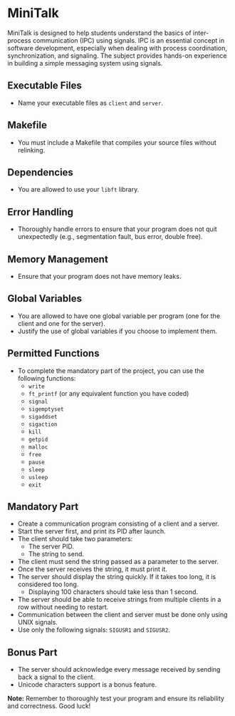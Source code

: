 # MiniTalk

MiniTalk is designed to help students understand the basics of inter-process communication (IPC) using signals. IPC is an essential concept in software development, especially when dealing with process coordination, synchronization, and signaling. The subject provides hands-on experience in building a simple messaging system using signals.

## Executable Files

- Name your executable files as `client` and `server`.

## Makefile

- You must include a Makefile that compiles your source files without relinking.

## Dependencies

- You are allowed to use your `libft` library.

## Error Handling

- Thoroughly handle errors to ensure that your program does not quit unexpectedly (e.g., segmentation fault, bus error, double free).

## Memory Management

- Ensure that your program does not have memory leaks.

## Global Variables

- You are allowed to have one global variable per program (one for the client and one for the server).
- Justify the use of global variables if you choose to implement them.

## Permitted Functions

- To complete the mandatory part of the project, you can use the following functions:
  - `write`
  - `ft_printf` (or any equivalent function you have coded)
  - `signal`
  - `sigemptyset`
  - `sigaddset`
  - `sigaction`
  - `kill`
  - `getpid`
  - `malloc`
  - `free`
  - `pause`
  - `sleep`
  - `usleep`
  - `exit`

## Mandatory Part

- Create a communication program consisting of a client and a server.
- Start the server first, and print its PID after launch.
- The client should take two parameters:
  - The server PID.
  - The string to send.
- The client must send the string passed as a parameter to the server.
- Once the server receives the string, it must print it.
- The server should display the string quickly. If it takes too long, it is considered too long.
  - Displaying 100 characters should take less than 1 second.
- The server should be able to receive strings from multiple clients in a row without needing to restart.
- Communication between the client and server must be done only using UNIX signals.
- Use only the following signals: `SIGUSR1` and `SIGUSR2`.

## Bonus Part

- The server should acknowledge every message received by sending back a signal to the client.
- Unicode characters support is a bonus feature.

**Note:** Remember to thoroughly test your program and ensure its reliability and correctness. Good luck!
